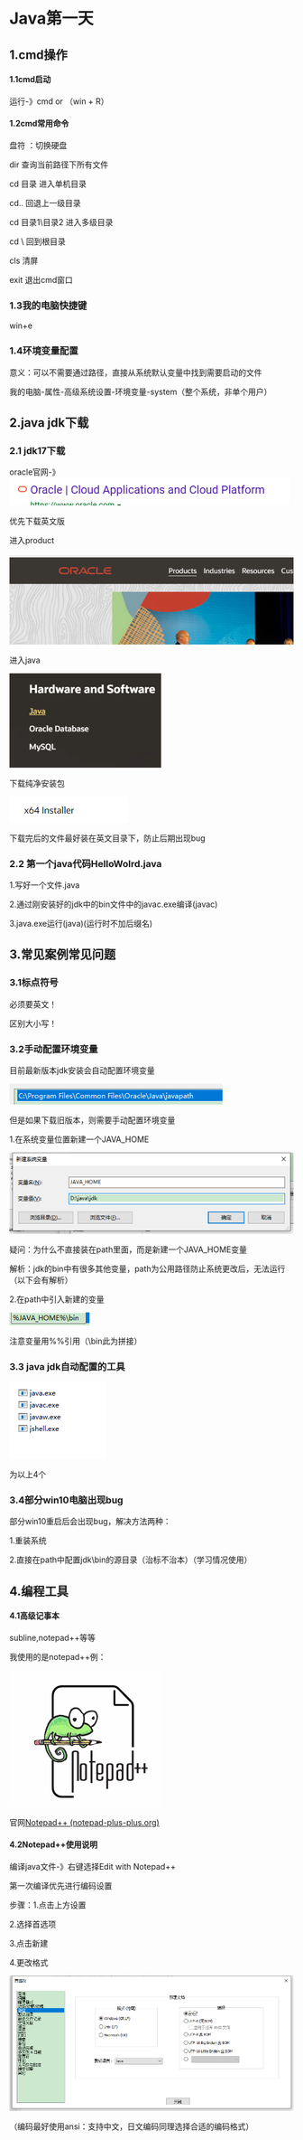 # Java第一天

## 1.cmd操作

#### 1.1cmd启动

运行-》cmd or （win + R）

#### 1.2cmd常用命令

盘符 ：切换硬盘

dir 查询当前路径下所有文件

cd 目录 进入单机目录

cd..  回退上一级目录

cd 目录1\目录2 进入多级目录

cd \ 回到根目录

cls 清屏

exit 退出cmd窗口

### 1.3我的电脑快捷键

win+e

### 1.4环境变量配置

意义：可以不需要通过路径，直接从系统默认变量中找到需要启动的文件

我的电脑-属性-高级系统设置-环境变量-system（整个系统，非单个用户）





## 2.java jdk下载

### 2.1 jdk17下载

oracle官网-》![img](https://github.com/KondamSki/MyJavaMd/blob/main/imagesday1/20230612153928224.png?raw=true)

优先下载英文版

进入product

![image-20230612154058936](https://github.com/KondamSki/MyJavaMd/blob/main/imagesday1/image-20230612154007903.png)

进入java

![image-20230612154117052](imagesday1\image-20230612154117052.png)

下载纯净安装包

![image-20230612154354941](imagesday1\image-20230612154354941.png)

下载完后的文件最好装在英文目录下，防止后期出现bug

### 2.2 第一个java代码HelloWolrd.java

1.写好一个文件.java

2.通过刚安装好的jdk中的bin文件中的javac.exe编译(javac)

3.java.exe运行(java)(运行时不加后缀名)

## 3.常见案例常见问题

### 3.1标点符号

必须要英文！

区别大小写！

### 3.2手动配置环境变量

目前最新版本jdk安装会自动配置环境变量

![image-20230612163233521](imagesday1\image-20230612163233521.png)

但是如果下载旧版本，则需要手动配置环境变量

1.在系统变量位置新建一个JAVA_HOME

![image-20230612163602448](imagesday1\image-20230612163602448.png)

疑问：为什么不直接装在path里面，而是新建一个JAVA_HOME变量

解析：jdk的bin中有很多其他变量，path为公用路径防止系统更改后，无法运行（以下会有解析）

2.在path中引入新建的变量

![image-20230612163825957](imagesday1\image-20230612163825957.png)

注意变量用%%引用（\bin此为拼接）

### 3.3 java jdk自动配置的工具

![image-20230612164326794](imagesday1\image-20230612164326794.png)

为以上4个

### 3.4部分win10电脑出现bug

部分win10重启后会出现bug，解决方法两种：

1.重装系统

2.直接在path中配置jdk\bin的源目录（治标不治本）（学习情况使用）





## 4.编程工具

#### 4.1高级记事本

subline,notepad++等等

我使用的是notepad++例：

![image-20230612165012145](imagesday1\image-20230612165012145.png)

官网[Notepad++ (notepad-plus-plus.org)](https://notepad-plus-plus.org/)

#### 4.2Notepad++使用说明

编译java文件-》右键选择Edit with Notepad++

第一次编译优先进行编码设置

步骤：1.点击上方设置

2.选择首选项

3.点击新建

4.更改格式

![image-20230612165835768](imagesday1\image-20230612165835768.png)

（编码最好使用ansi：支持中文，日文编码同理选择合适的编码格式）
